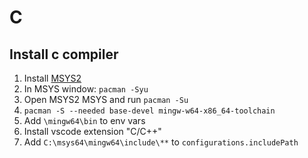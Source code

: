 # C

## Install c compiler

1. Install [MSYS2](https://github.com/msys2/msys2-installer/releases/download/2021-06-04/msys2-x86_64-20210604.exe)
2. In MSYS window: `pacman -Syu`
3. Open MSYS2 MSYS and run `pacman -Su`
4. `pacman -S --needed base-devel mingw-w64-x86_64-toolchain`
5. Add `\mingw64\bin` to env vars
6. Install vscode extension "C/C++"
7. Add `C:\msys64\mingw64\include\**` to `configurations.includePath`